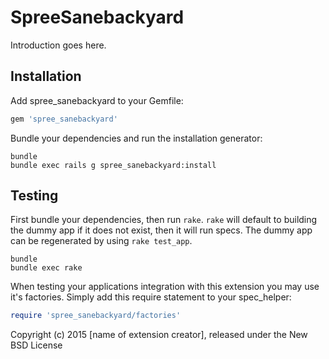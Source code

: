 SpreeSanebackyard
=================

Introduction goes here.

Installation
------------

Add spree_sanebackyard to your Gemfile:

```ruby
gem 'spree_sanebackyard'
```

Bundle your dependencies and run the installation generator:

```shell
bundle
bundle exec rails g spree_sanebackyard:install
```

Testing
-------

First bundle your dependencies, then run `rake`. `rake` will default to building the dummy app if it does not exist, then it will run specs. The dummy app can be regenerated by using `rake test_app`.

```shell
bundle
bundle exec rake
```

When testing your applications integration with this extension you may use it's factories.
Simply add this require statement to your spec_helper:

```ruby
require 'spree_sanebackyard/factories'
```

Copyright (c) 2015 [name of extension creator], released under the New BSD License
